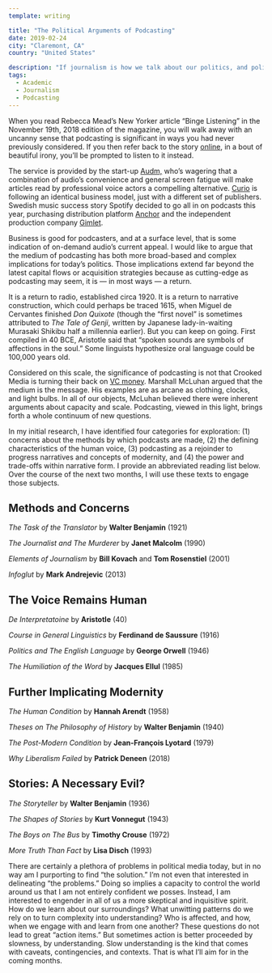 ```yaml
---
template: writing

title: "The Political Arguments of Podcasting"
date: 2019-02-24
city: "Claremont, CA"
country: "United States"

description: "If journalism is how we talk about our politics, and political speech is how we situate ourselves in the world, what does the recent explosion of podcasts say about the current day?"
tags:
  - Academic
  - Journalism
  - Podcasting
---
```


When you read Rebecca Mead’s New Yorker article “Binge Listening” in the November 19th, 2018 edition of the magazine, you will walk away with an uncanny sense that podcasting is significant in ways you had never previously considered. If you then refer back to the story [online,](https://www.newyorker.com/magazine/2018/11/19/how-podcasts-became-a-seductive-and-sometimes-slippery-mode-of-storytelling) in a bout of beautiful irony, you’ll be prompted to listen to it instead.

The service is provided by the start-up [Audm,](https://techcrunch.com/2017/07/14/audm-turns-long-form-print-journalism-into-professionally-narrated-digital-audio/) who’s wagering that a combination of audio’s convenience and general screen fatigue will make articles read by professional voice actors a compelling alternative. [Curio](https://www.curio.io/) is following an identical business model, just with a different set of publishers. Swedish music success story Spotify decided to go all in on podcasts this year, purchasing distribution platform [Anchor](https://techcrunch.com/2019/02/06/spotify-doubles-down-on-podcasts/) and the independent production company [Gimlet](https://www.poynter.org/business-work/2019/spotifys-purchase-of-gimlet-could-change-podcastings-future/).

Business is good for podcasters, and at a surface level, that is some indication of on-demand audio’s current appeal. I would like to argue that the medium of podcasting has both more broad-based and complex implications for today’s politics. Those implications extend far beyond the latest capital flows or acquisition strategies because as cutting-edge as podcasting may seem, it is — in most ways — a return.

It is a return to radio, established circa 1920. It is a return to narrative construction, which could perhaps be traced 1615, when Miguel de Cervantes finished _Don Quixote_ (though the “first novel” is sometimes attributed to _The Tale of Genji_, written by Japanese lady-in-waiting Murasaki Shikibu half a millennia earlier). But you can keep on going. First compiled in 40 BCE, Aristotle said that “spoken sounds are symbols of affections in the soul.” Some linguists hypothesize oral language could be 100,000 years old.

Considered on this scale, the significance of podcasting is not that Crooked Media is turning their back on [VC money](https://crooked.com/articles/letter-from-the-editor/). Marshall McLuhan argued that the medium is the message. His examples are as arcane as clothing, clocks, and light bulbs. In all of our objects, McLuhan believed there were inherent arguments about capacity and scale. Podcasting, viewed in this light, brings forth a whole continuum of new questions.

In my initial research, I have identified four categories for exploration: (1) concerns about the methods by which podcasts are made, (2) the defining characteristics of the human voice, (3) podcasting as a rejoinder to progress narratives and concepts of modernity, and (4) the power and trade-offs within narrative form. I provide an abbreviated reading list below. Over the course of the next two months, I will use these texts to engage those subjects.

## Methods and Concerns

_The Task of the Translator_ by **Walter Benjamin** (1921)

_The Journalist and The Murderer_ by **Janet Malcolm** (1990)

_Elements of Journalism_ by **Bill Kovach** and **Tom Rosenstiel** (2001)

_Infoglut_ by **Mark Andrejevic** (2013)

## The Voice Remains Human

_De Interpretatoine_ by **Aristotle** (40)

_Course in General Linguistics_ by **Ferdinand de Saussure** (1916)

_Politics and The English Language_ by **George Orwell** (1946)

_The Humiliation of the Word_ by **Jacques Ellul** (1985)

## Further Implicating Modernity

_The Human Condition_ by **Hannah Arendt** (1958)

_Theses on The Philosophy of History_ by **Walter Benjamin** (1940)

_The Post-Modern Condition_ by **Jean-François Lyotard** (1979)

_Why Liberalism Failed_ by **Patrick Deneen** (2018)

## Stories: A Necessary Evil?

_The Storyteller_ by **Walter Benjamin** (1936)

_The Shapes of Stories_ by **Kurt Vonnegut** (1943)

_The Boys on The Bus_ by **Timothy Crouse** (1972)

_More Truth Than Fact_ by **Lisa Disch** (1993)

There are certainly a plethora of problems in political media today, but in no way am I purporting to find “the solution.” I’m not even that interested in delineating “the problems.” Doing so implies a capacity to control the world around us that I am not entirely confident we posses. Instead, I am interested to engender in all of us a more skeptical and inquisitive spirit. How do we learn about our surroundings? What unwitting patterns do we rely on to turn complexity into understanding? Who is affected, and how, when we engage with and learn from one another? These questions do not lead to great “action items.” But sometimes action is better proceeded by slowness, by understanding. Slow understanding is the kind that comes with caveats, contingencies, and contexts. That is what I’ll aim for in the coming months.
